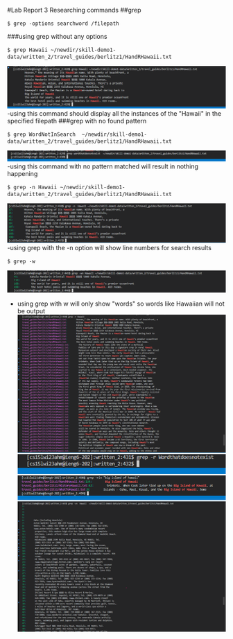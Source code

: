 #Lab Report 3 Researching commands
##grep

```
$ grep -options searchword /filepath
```

###using grep without any options

```
$ grep Hawaii ~/newdir/skill-demo1-data/written_2/travel_guides/berlitz1/HandRHawaii.txt
```

![hello world](grepvan1.png)
-using this command should display all the instances of the "Hawaii" in the specified filepath
###grep with no found pattern
```
$ grep WordNotInSearch  ~/newdir/skill-demo1-data/written_2/travel_guides/berlitz1/HandRHawaii.txt
```
![hello world](grepvan2.png)
-using this command with no pattern matched will result in nothing happening
```
$ grep -n Hawaii ~/newdir/skill-demo1-data/written_2/travel_guides/berlitz1/HandRHawaii.txt
```
![hello world](grep-n.png)
-using grep with the -n option will show line numbers for search results
```
$ grep -w 
```
![hello world](grep-w.png)
- using grep with w will only show "words" so words like Hawaiian will not be output
![hello world](grep-r.png)
![hello world](grep-r3.png)
![hello world](grep-i.png)
![hello world](grep-v.png)






